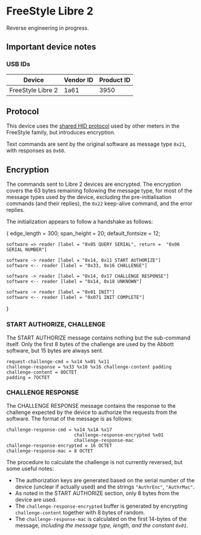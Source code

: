 <!--
SPDX-FileCopyrightText: 2016 The Glucometer Protocols Authors

SPDX-License-Identifier: CC-BY-SA-4.0
-->

# FreeStyle Libre 2

Reverse engineering in progress.


## Important device notes

### USB IDs

| Device            | Vendor ID | Product ID |
| ---               | ---       | ---        |
| FreeStyle Libre 2 | 1a61      | 3950       |

## Protocol

This device uses the [shared HID protocol](shared-hid-protocol.md) used by other
meters in the FreeStyle family, but introduces encryption.

Text commands are sent by the original software as message type `0x21`, with
responses as `0x60`.

## Encryption

The commands sent to Libre 2 devices are encrypted. The encryption covers the 63
bytes remaining following the message type, for most of the message types used
by the device, excluding the pre-initialisation commands (and their replies),
the `0x22` keep-alive command, and the error replies.

The initialization appears to follow a handshake as follows:

<seqdiag>
{
    edge_length = 300;
    span_height = 20;
    default_fontsize = 12;

    software => reader [label = "0x05 QUERY SERIAL", return =  "0x06 SERIAL NUMBER"]

    software -> reader [label = "0x14, 0x11 START AUTHORIZE"]
    software <-- reader [label = "0x33, 0x16 CHALLENGE"]

    software -> reader [label = "0x14, 0x17 CHALLENGE RESPONSE"]
    software <-- reader [label = "0x14, 0x18 UNKNOWN"]

    software -> reader [label = "0x01 INIT"]
    software <-- reader [label = "0x071 INIT COMPLETE"]
}
</seqdiag>

### START AUTHORIZE, CHALLENGE

The START AUTHORIZE message contains nothing but the sub-command itself. Only
the first 8 bytes of the challenge are used by the Abbott software, but 15 bytes
are always sent.

    request-challenge-cmd = %x14 %x01 %x11
    challenge-response = %x33 %x10 %x16 challenge-content padding
    challenge-content = 8OCTET
    padding = 7OCTET

### CHALLENGE RESPONSE

The CHALLENGE RESPONSE message contains the response to the challenge expected
by the device to authorize the requests from the software. The format of the
message is as follows:

    challenge-response-cmd = %x14 %x1A %x17
                             challenge-response-encrypted %x01
                             challenge-response-mac
    challenge-response-encrypted = 16 OCTET
    challenge-response-mac = 8 OCTET

The procedure to calculate the challenge is not currently reversed, but some
useful notes:

 * The authorization keys are generated based on the serial number of the device
   (unclear if actually used) and the strings `"AuthrEnc"`, `"AuthrMac"`.
 * As noted in the START AUTHORIZE section, only 8 bytes from the device are
   used.
 * The `challenge-response-encrypted` buffer is generated by encrypting
   `challenge-content` together with 8 bytes of random.
 * The `challenge-response-mac` is calculated on the first 14-bytes of the
   message, _including the message type, length, and the constant `0x01`_.
